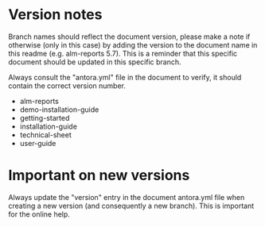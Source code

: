 # Version notes

Branch names should reflect the document version, please make a note if otherwise (only in this case) by adding the version to the document name in this readme (e.g. alm-reports 5.7). This is a reminder that this specific document should be updated in this specific branch.

Always consult the "antora.yml" file in the document to verify, it should contain the correct version number.

* alm-reports	 
* demo-installation-guide  
* getting-started     	      
* installation-guide  
* technical-sheet
* user-guide


# Important on new versions

Always update the "version" entry in the document antora.yml file when creating a new version (and consequently a new branch). This is important for the online help.